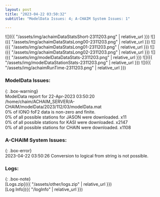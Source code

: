 ```yaml
---
layout: post
title: "2023-04-22 03:50:32"
subtitle: "ModelData Issues: 4; A-CHAIM System Issues: 1"

---
```


![]({{ "/assets/img/achaimDataStatsShort-2311203.png" | relative_url }})
![]({{ "/assets/img/achaimDataStatsLong00-2311203.png" | relative_url }})
![]({{ "/assets/img/achaimDataStatsLong01-2311203.png" | relative_url }})
![]({{ "/assets/img/achaimDataStatsLong02-2311203.png" | relative_url }})
![]({{ "/assets/img/modelDataDataStats-2311203.png" | relative_url }})
![]({{ "/assets/img/modelDataStationStats-2311203.png" | relative_url }})
![]({{ "/assets/img/achaimRunTime-2311203.png" | relative_url }})


### ModelData Issues:  
  
{: .box-warning}  
 ModelData report for 22-Apr-2023 03:50:20   
 /home/chaim/ACHAIM_SERVER/A-CHAIM/modelData/2023/112/03/modelData.mat   
 0% of IONO foF2 data is non-zero and finite.   
 0% of all possible stations for JASON were downloaded. x11   
 0% of all possible stations for KASI were downloaded. x2147   
 0% of all possible stations for CHAIN were downloaded. x1108   
  
### A-CHAIM System Issues:  
  
{: .box-error}  
2023-04-22 03:50:26 Conversion to logical from string is not possible.  

### Logs:  
  
{: .box-note}  
[Logs.zip]({{ "/assets/other/logs.zip" | relative_url }})  
[Log Info]({{ "/logInfo" | relative_url }})  
